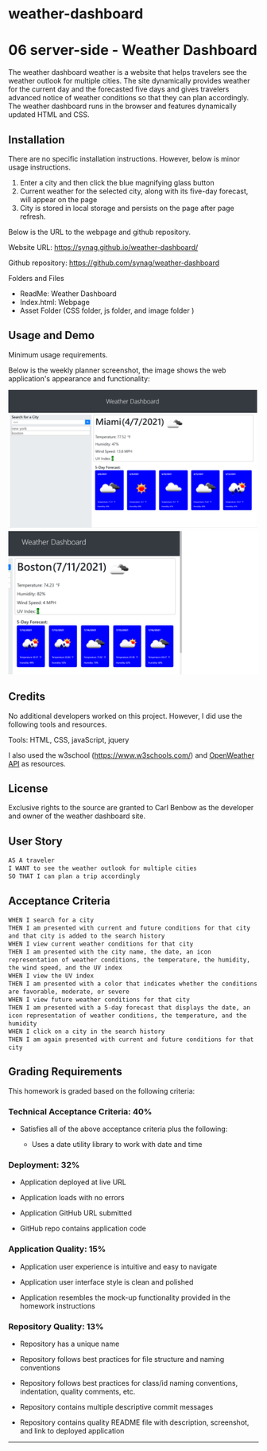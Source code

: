 # weather-dashboard
# 06 server-side - Weather Dashboard


The weather dashboard weather is a website that helps travelers see the weather outlook for multiple cities. The site dynamically provides weather for the current day and the forecasted five days and gives travelers advanced notice of weather conditions so that they can plan accordingly. The weather dashboard runs in the browser and features dynamically updated HTML and CSS. 

## Installation

There are no specific installation instructions. However, below is minor usage instructions. 
1) Enter a city and then click the blue magnifying glass button 
2) Current weather for the selected city, along with its five-day forecast, will appear on the page
3) City is stored in local storage and persists on the page after page refresh.

Below is the URL to the webpage and github repository. 

Website URL: https://synag.github.io/weather-dashboard/

Github repository: https://github.com/synag/weather-dashboard

Folders and Files
- ReadMe: Weather Dashboard
- Index.html: Webpage
- Asset Folder (CSS folder, js folder, and image folder )


## Usage and Demo 

Minimum usage requirements. 

Below is the weekly planner screenshot, the image shows the web application's appearance and functionality:

![weather-dashboard](./assets/image/screenshot.png)
![weather-dashboard](./assets/image/screenshot2.png)


## Credits

No additional developers worked on this project. However, I did use the following tools and resources. 

Tools: HTML, CSS, javaScript, jquery

I also used the w3school (https://www.w3schools.com/)  and [OpenWeather API](https://openweathermap.org/api) as resources.


## License

Exclusive rights to the source are granted to Carl Benbow as the developer and owner of the weather dashboard site.




## User Story

```
AS A traveler
I WANT to see the weather outlook for multiple cities
SO THAT I can plan a trip accordingly

```

## Acceptance Criteria

```GIVEN a weather dashboard with form inputs
WHEN I search for a city
THEN I am presented with current and future conditions for that city and that city is added to the search history
WHEN I view current weather conditions for that city
THEN I am presented with the city name, the date, an icon representation of weather conditions, the temperature, the humidity, the wind speed, and the UV index
WHEN I view the UV index
THEN I am presented with a color that indicates whether the conditions are favorable, moderate, or severe
WHEN I view future weather conditions for that city
THEN I am presented with a 5-day forecast that displays the date, an icon representation of weather conditions, the temperature, and the humidity
WHEN I click on a city in the search history
THEN I am again presented with current and future conditions for that city
```



## Grading Requirements

This homework is graded based on the following criteria: 

### Technical Acceptance Criteria: 40%

* Satisfies all of the above acceptance criteria plus the following:

  * Uses a date utility library to work with date and time

### Deployment: 32%

* Application deployed at live URL

* Application loads with no errors

* Application GitHub URL submitted

* GitHub repo contains application code

### Application Quality: 15%

* Application user experience is intuitive and easy to navigate

* Application user interface style is clean and polished

* Application resembles the mock-up functionality provided in the homework instructions

### Repository Quality: 13%

* Repository has a unique name

* Repository follows best practices for file structure and naming conventions

* Repository follows best practices for class/id naming conventions, indentation, quality comments, etc.

* Repository contains multiple descriptive commit messages

* Repository contains quality README file with description, screenshot, and link to deployed application


- - -

